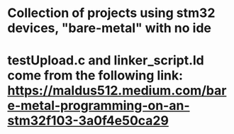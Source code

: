 # Collection of projects using stm32 devices, "bare-metal" with no ide
# testUpload.c and linker_script.ld come from the following link: https://maldus512.medium.com/bare-metal-programming-on-an-stm32f103-3a0f4e50ca29
